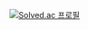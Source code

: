 [![Solved.ac
프로필](http://mazassumnida.wtf/api/v2/generate_badge?boj=jaelyung)](https://solved.ac/jaelyung)

